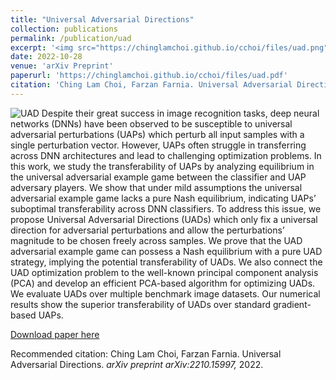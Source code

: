 ```yaml
---
title: "Universal Adversarial Directions"
collection: publications
permalink: /publication/uad
excerpt: '<img src="https://chinglamchoi.github.io/cchoi/files/uad.png" width="60%" class="center"> <br> <style> .center {display: block; margin-left: auto; margin-right: auto; width: 50%;} </style> Despite their great success in image recognition tasks, deep neural networks (DNNs) have been observed to be susceptible to universal adversarial perturbations (UAPs) which perturb all input samples with a single perturbation vector. However, UAPs often struggle in transferring across DNN architectures and lead to challenging optimization problems. In this work, we study the transferability of UAPs by analyzing equilibrium in the universal adversarial example game between the classifier and UAP adversary players. We show that under mild assumptions the universal adversarial example game lacks a pure Nash equilibrium, indicating UAPs’ suboptimal transferability across DNN classifiers. To address this issue, we propose Universal Adversarial Directions (UADs) which only fix a universal direction for adversarial perturbations and allow the perturbations’ magnitude to be chosen freely across samples. We prove that the UAD adversarial example game can possess a Nash equilibrium with a pure UAD strategy, implying the potential transferability of UADs. We also connect the UAD optimization problem to the well-known principal component analysis (PCA) and develop an efficient PCA-based algorithm for optimizing UADs. We evaluate UADs over multiple benchmark image datasets. Our numerical results show the superior transferability of UADs over standard gradient-based UAPs.'
date: 2022-10-28
venue: 'arXiv Preprint'
paperurl: 'https://chinglamchoi.github.io/cchoi/files/uad.pdf'
citation: 'Ching Lam Choi, Farzan Farnia. Universal Adversarial Directions. <i>arXiv preprint arXiv:2210.15997,</i> 2022.'
---
```

![UAD](https://chinglamchoi.github.io/cchoi/files/uad.png)
Despite their great success in image recognition tasks, deep neural networks (DNNs) have been observed to be susceptible to universal adversarial perturbations (UAPs) which perturb all input samples with a single perturbation vector. However, UAPs often struggle in transferring across DNN architectures and lead to challenging optimization problems. In this work, we study the transferability of UAPs by analyzing equilibrium in the universal adversarial example game between the classifier and UAP adversary players. We show that under mild assumptions the universal adversarial example game lacks a pure Nash equilibrium, indicating UAPs’ suboptimal transferability across DNN classifiers. To address this issue, we propose Universal Adversarial Directions (UADs) which only fix a universal direction for adversarial perturbations and allow the perturbations’ magnitude to be chosen freely across samples. We prove that the UAD adversarial example game can possess a Nash equilibrium with a pure UAD strategy, implying the potential transferability of UADs. We also connect the UAD optimization problem to the well-known principal component analysis (PCA) and develop an efficient PCA-based algorithm for optimizing UADs. We evaluate UADs over multiple benchmark image datasets. Our numerical results show the superior transferability of UADs over standard gradient-based UAPs.  

[Download paper here](https://chinglamchoi.github.io/cchoi/files/uad.pdf)

Recommended citation: Ching Lam Choi, Farzan Farnia. Universal Adversarial Directions. <i>arXiv preprint arXiv:2210.15997,</i> 2022.
